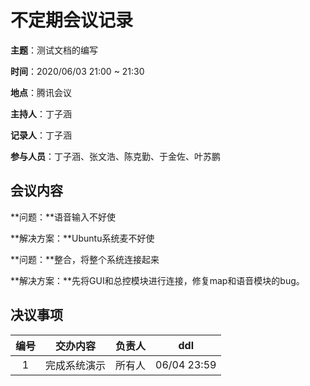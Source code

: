 # 不定期会议记录

**主题**：测试文档的编写

**时间**：2020/06/03 21:00 ~ 21:30

**地点**：腾讯会议

**主持人**：丁子涵

**记录人**：丁子涵

**参与人员**：丁子涵、张文浩、陈克勤、于金佐、叶苏鹏

## 会议内容

**问题：**语音输入不好使

**解决方案：**Ubuntu系统麦不好使

**问题：**整合，将整个系统连接起来

**解决方案：**先将GUI和总控模块进行连接，修复map和语音模块的bug。

## 决议事项

| 编号 |   交办内容   | 负责人 |     ddl     |
| :--: | :----------: | :----: | :---------: |
|  1   | 完成系统演示 | 所有人 | 06/04 23:59 |